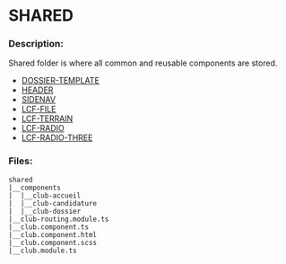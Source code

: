 # SHARED

### Description:
Shared folder is where all common and reusable components are stored.  
- [DOSSIER-TEMPLATE](./shared/dossier-template.md)
- [HEADER](./shared/header.md)
- [SIDENAV](./shared/sidenav.md)
- [LCF-FILE](./shared/lcf-file.md)
- [LCF-TERRAIN](./shared/lcf-terrain.md)
- [LCF-RADIO](./shared/lcf-radio.md)
- [LCF-RADIO-THREE](./shared/lcf-radio-three.md)

### Files:
```ignore
shared
|__components
|  |__club-accueil
|  |__club-candidature
|  |__club-dossier
|__club-routing.module.ts
|__club.component.ts 
|__club.component.html
|__club.component.scss
|__club.module.ts
```
